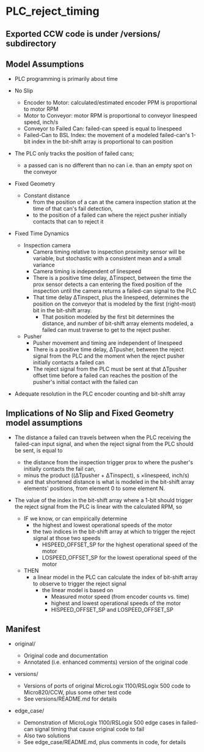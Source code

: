 # PLC_reject_timing

## Exported CCW code is under /versions/ subdirectory

## Model Assumptions
- PLC programming is primarily about time

- No Slip
  - Encoder to Motor:  calculated/estimated encoder PPM is proportional to motor RPM
  - Motor to Conveyor:  motor RPM is proportional to conveyor linespeed speed, inch/s
  - Conveyor to Failed Can:  failed-can speed is equal to linespeed
  - Failed-Can to BSL Index:  the movement of a modeled failed-can's 1-bit index in the
                                                bit-shift array is proportional to can position

- The PLC only tracks the position of failed cans;
  - a passed can is no different than no can i.e. than an empty spot on the conveyor
- Fixed Geometry
  - Constant distance
    - from the position of a can at the camera inspection station at the time of that can's fail detection,
    - to the position of a failed can where the reject pusher initially contacts that can to reject it

- Fixed Time Dynamics
  - Inspection camera
    - Camera timing relative to inspection proximity sensor will be variable, but stochastic with a consistent mean and a small variance
    - Camera timing is independent of linespeed
    - There is a positive time delay, ΔTinspect, between the time the prox sensor detects a can entering the fixed position of the inspection until the camera returns a failed-can signal to the PLC
    - That time delay ΔTinspect, plus the linespeed, determines the position on the conveyor that is modeled by the first (right-most) bit in the bit-shift array.
      - That position modeled by the first bit determines the distance, and number of bit-shift array elements modeled, a failed can must traverse to get to the reject pusher.
  - Pusher
    - Pusher movement and timing are independent of linespeed
    - There is a positive time delay, ΔTpusher, between the reject signal from the PLC and the moment when the reject pusher initially contacts a failed can
    - The reject signal from the PLC must be sent at that ΔTpusher offset time before a failed can reaches the position of the pusher's initial contact with the failed can

- Adequate resolution in the PLC encoder counting and bit-shift array

## Implications of No Slip and Fixed Geometry model assumptions
- The distance a failed can travels between when the PLC receiving the failed-can input signal, and when the reject signal from the PLC should be sent, is equal to
  - the distance from the inspection trigger prox to where the pusher's initially contacts the fail can,
  - minus the product ((ΔTpusher + ΔTinspect), s ×linespeed, inch/s)
  - and that shortened distance is what is modeled in the bit-shift array elements' positions, from element 0 to some element N.

- The value of the index in the bit-shift array where a 1-bit should trigger the reject
   signal from the PLC is linear with the calculated RPM, so
  - IF we know, or can empirically determine
    - the highest and lowest operational speeds of the motor
    - the two indices in the bit-shift array at which to trigger the reject signal at those
      two speeds
      - HISPEED_OFFSET_SP for the highest operational speed of the motor
      - LOSPEED_OFFSET_SP for the lowest operational speed of the motor
  - THEN
    - a linear model in the PLC can calculate the index of bit-shift array to observe to trigger the reject signal
      - the linear model is based on
         - Measured motor speed (from encoder counts vs. time)
         - highest and lowest operational speeds of the motor
         - HISPEED_OFFSET_SP and LOSPEED_OFFSET_SP

## Manifest

- original/
  - Original code and documentation
  - Annotated (i.e. enhanced comments) version of the original code

- versions/
  - Versions of ports of original MicroLogix 1100/RSLogix 500 code to Micro820/CCW, plus some other test code
  - See versions/README.md for details

- edge_case/
  - Demonstration of MicroLogix 1100/RSLogix 500 edge cases in failed-can signal timing that cause original code to fail
  - Also two solutions
  - See edge_case/README.md, plus comments in code, for details
